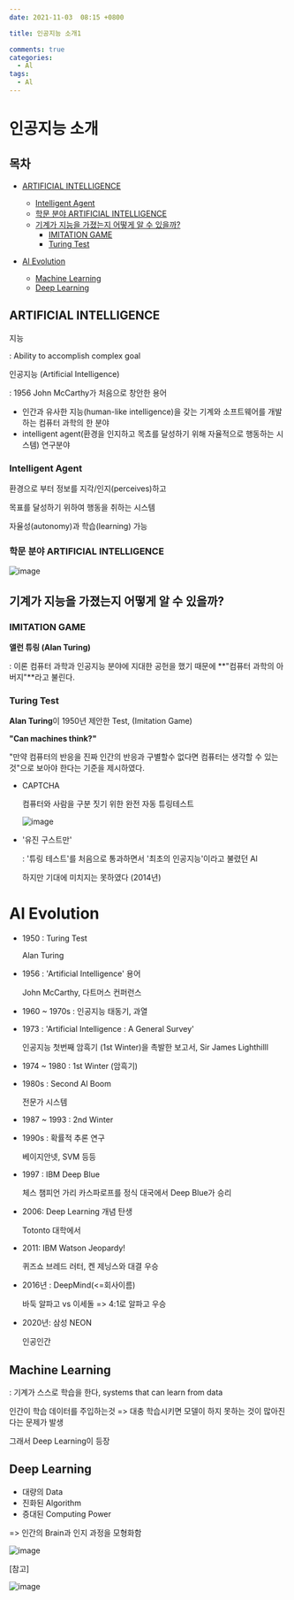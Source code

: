 ```yaml
---
date: 2021-11-03  08:15 +0800

title: 인공지능 소개1

comments: true
categories:
  - Al
tags:
  - Al
---
```


# 인공지능 소개

## 목차

- [ARTIFICIAL INTELLIGENCE](#artificial-intelligence)

  - [Intelligent Agent](#intelligent-agent)
  - [학문 분야 ARTIFICIAL INTELLIGENCE](#------artificial-intelligence)

  * [기계가 지능을 가졌는지 어떻게 알 수 있을까?](#-------------------------)
    - [IMITATION GAME](#imitation-game)
    - [Turing Test](#turing-test)

- [Al Evolution](#al-evolution)
  - [Machine Learning](#machine-learning)
  - [Deep Learning](#deep-learning)

## ARTIFICIAL INTELLIGENCE

지능

: Ability to accomplish complex goal

인공지능 (Artificial Intelligence)

: 1956 John McCarthy가 처음으로 창안한 용어

- 인간과 유사한 지능(human-like intelligence)을 갖는 기계와 소프트웨어를 개발하는 컴퓨터 과학의 한 분야
- intelligent agent(환경을 인지하고 목쵸를 달성하기 위해 자율적으로 행동하는 시스템) 연구분야

### Intelligent Agent

환경으로 부터 정보를 지각/인지(perceives)하고

목표를 달성하기 위하여 행동을 취하는 시스템

자율성(autonomy)과 학습(learning) 가능

### 학문 분야 ARTIFICIAL INTELLIGENCE

![image](https://user-images.githubusercontent.com/49177223/139966374-c01c0477-450f-449c-ac8f-e5e12e2c8804.png)

## 기계가 지능을 가졌는지 어떻게 알 수 있을까?

### IMITATION GAME

**앨런 튜링 (Alan Turing)**

: 이론 컴퓨터 과학과 인공지능 분야에 지대한 공헌을 했기 때문에 **"컴퓨터 과학의 아버지"**라고 불린다.

### Turing Test

**Alan Turing**이 1950년 제안한 Test, (Imitation Game)

**"Can machines think?"**

"만약 컴퓨터의 반응을 진짜 인간의 반응과 구별할수 없다면 컴퓨터는 생각할 수 있는 것"으로 보아야 한다는 기준을 제시하였다.

- CAPTCHA

  컴퓨터와 사람을 구분 짓기 위한 완전 자동 튜링테스트

  ![image](https://user-images.githubusercontent.com/49177223/139966622-fa5a90a1-aa68-4017-8fe5-02940576576d.png)

- '유진 구스트만'

  : '튜링 테스트'를 처음으로 통과하면서 '최초의 인공지능'이라고 불렸던 Al

  하지만 기대에 미치지는 못하였다 (2014년)

# Al Evolution

- 1950 : Turing Test

  Alan Turing

- 1956 : 'Artificial Intelligence' 용어

  John McCarthy, 다트머스 컨퍼런스

- 1960 ~ 1970s : 인공지능 태동기, 과열

- 1973 : 'Artificial Intelligence : A General Survey'

  인공지능 첫번째 암흑기 (1st Winter)을 촉발한 보고서, Sir James Lighthilll

- 1974 ~ 1980 : 1st Winter (암흑기)

- 1980s : Second Al Boom

  전문가 시스템

- 1987 ~ 1993 : 2nd Winter

- 1990s : 확률적 추론 연구

  베이지안넷, SVM 등등

- 1997 : IBM Deep Blue

  체스 챔피언 가리 카스파로프를 정식 대국에서 Deep Blue가 승리

- 2006: Deep Learning 개념 탄생

  Totonto 대학에서

- 2011: IBM Watson Jeopardy!

  퀴즈쇼 브레드 러터, 켄 제닝스와 대결 우승

- 2016년 : DeepMind(<=회사이름)

  바둑 알파고 vs 이세돌 => 4:1로 알파고 우승

- 2020년: 삼성 NEON

  인공인간

## Machine Learning

: 기계가 스스로 학습을 한다, systems that can learn from data

인간이 학습 데이터를 주입하는것 => 대충 학습시키면 모델이 하지 못하는 것이 많아진다는 문제가 발생

그래서 Deep Learning이 등장

## Deep Learning

- 대량의 Data
- 진화된 Algorithm
- 증대된 Computing Power

=> 인간의 Brain과 인지 과정을 모형화함

![image](https://user-images.githubusercontent.com/49177223/139967542-a550e3e7-c129-43ff-b8e8-24231db0a03d.png)

[참고]

![image](https://user-images.githubusercontent.com/49177223/139967372-59c677e7-a03b-4870-a5b6-159fad11f6b3.png)
